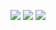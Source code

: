 ![](https://img.shields.io/badge/day%20📅-17-blue)   	![](https://img.shields.io/badge/stars%20⭐-32-yellow)   	![](https://img.shields.io/badge/days%20completed-16-red)
